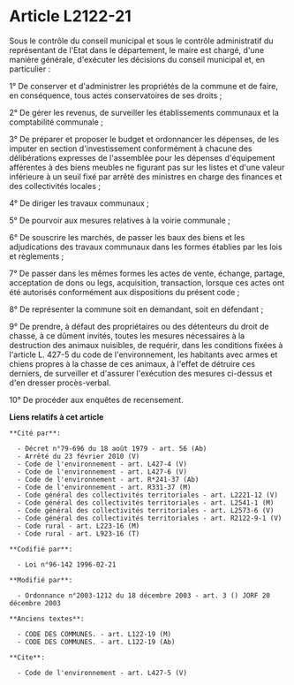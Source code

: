 # Article L2122-21

Sous le contrôle du conseil municipal et sous le contrôle administratif du représentant de l'Etat dans le département, le
maire est chargé, d'une manière générale, d'exécuter les décisions du conseil municipal et, en particulier : 

1° De conserver et d'administrer les propriétés de la commune et de faire, en conséquence, tous actes conservatoires de ses
droits ; 

2° De gérer les revenus, de surveiller les établissements communaux et la comptabilité communale ; 

3° De préparer et proposer le budget et ordonnancer les dépenses, de les imputer en section d'investissement conformément à
chacune des délibérations expresses de l'assemblée pour les dépenses d'équipement afférentes à des biens meubles ne figurant
pas sur les listes et d'une valeur inférieure à un seuil fixé par arrêté des ministres en charge des finances et des
collectivités locales ; 

4° De diriger les travaux communaux ; 

5° De pourvoir aux mesures relatives à la voirie communale ; 

6° De souscrire les marchés, de passer les baux des biens et les adjudications des travaux communaux dans les formes établies
par les lois et règlements ; 

7° De passer dans les mêmes formes les actes de vente, échange, partage, acceptation de dons ou legs, acquisition,
transaction, lorsque ces actes ont été autorisés conformément aux dispositions du présent code ; 

8° De représenter la commune soit en demandant, soit en défendant ; 

9° De prendre, à défaut des propriétaires ou des détenteurs du droit de chasse, à ce dûment invités, toutes les mesures
nécessaires à la destruction des animaux nuisibles, de requérir, dans les conditions fixées à l'article L. 427-5 du code de
l'environnement, les habitants avec armes et chiens propres à la chasse de ces animaux, à l'effet de détruire ces derniers,
de surveiller et d'assurer l'exécution des mesures ci-dessus et d'en dresser procès-verbal. 

10° De procéder aux enquêtes de recensement.

**Liens relatifs à cet article**

	**Cité par**:

	  - Décret n°79-696 du 18 août 1979 - art. 56 (Ab)
	  - Arrêté du 23 février 2010 (V)
	  - Code de l'environnement - art. L427-4 (V)
	  - Code de l'environnement - art. L427-6 (V)
	  - Code de l'environnement - art. R*241-37 (Ab)
	  - Code de l'environnement - art. R331-37 (M)
	  - Code général des collectivités territoriales - art. L2221-12 (V)
	  - Code général des collectivités territoriales - art. L2541-1 (M)
	  - Code général des collectivités territoriales - art. L2573-6 (V)
	  - Code général des collectivités territoriales - art. R2122-9-1 (V)
	  - Code rural - art. L223-16 (M)
	  - Code rural - art. L923-16 (T)

	**Codifié par**:

	  - Loi n°96-142 1996-02-21

	**Modifié par**:

	  - Ordonnance n°2003-1212 du 18 décembre 2003 - art. 3 () JORF 20 décembre 2003

	**Anciens textes**:

	  - CODE DES COMMUNES. - art. L122-19 (M)
	  - CODE DES COMMUNES. - art. L122-19 (Ab)

	**Cite**:

	  - Code de l'environnement - art. L427-5 (V)
